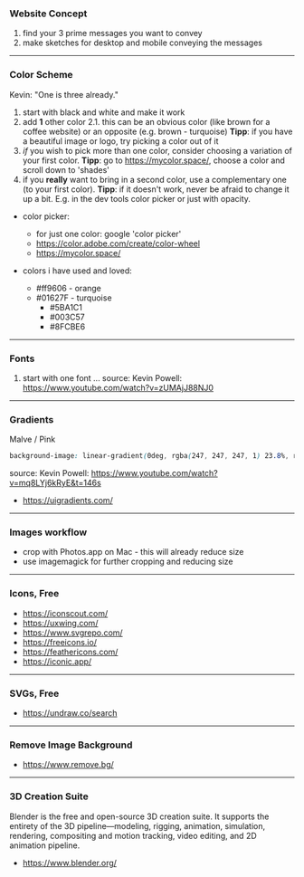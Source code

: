 ### Website Concept
1. find your 3 prime messages you want to convey
2. make sketches for desktop and mobile conveying the messages  
___ 


### Color Scheme
Kevin: "One is three already."

1. start with black and white and make it work
2. add **1** other color
2.1. this can be an obvious color (like brown for a coffee website) or an opposite (e.g. brown - turquoise)
**Tipp**: if you have a beautiful image or logo, try picking a color out of it
3. *if* you wish to pick more than one color, consider choosing a variation of your first color.
**Tipp**: go to https://mycolor.space/, choose a color and scroll down to 'shades'
4. if you **really** want to bring in a second color, use a complementary one (to your first color).
**Tipp**: if it doesn't work, never be afraid to change it up a bit. E.g. in the dev tools color picker or just with opacity.

- color picker: 
  - for just one color: google 'color picker'
  - https://color.adobe.com/create/color-wheel
  - https://mycolor.space/

- colors i have used and loved:
  - #ff9606 - orange
  - #01627F - turquoise
    - #5BA1C1
    - #003C57
    - #8FCBE6
___ 


### Fonts
1. start with one font
...
source: Kevin Powell: https://www.youtube.com/watch?v=zUMAjJ88NJ0
___


### Gradients
Malve / Pink
```css
background-image: linear-gradient(0deg, rgba(247, 247, 247, 1) 23.8%, rgba(252, 221, 221, 1) 92% );
```
source: Kevin Powell: https://www.youtube.com/watch?v=mq8LYj6kRyE&t=146s
- https://uigradients.com/
___
### Images workflow
- crop with Photos.app on Mac - this will already reduce size
- use imagemagick for further cropping and reducing size
___


### Icons, Free
- https://iconscout.com/
- https://uxwing.com/
- https://www.svgrepo.com/
- https://freeicons.io/
- https://feathericons.com/
- https://iconic.app/
___


### SVGs, Free
- https://undraw.co/search
___


### Remove Image Background
- https://www.remove.bg/
___


### 3D Creation Suite
Blender is the free and open-source 3D creation suite. It supports the entirety of the 3D pipeline—modeling, rigging, animation, simulation, rendering, compositing and motion tracking, video editing, and 2D animation pipeline.
- https://www.blender.org/
